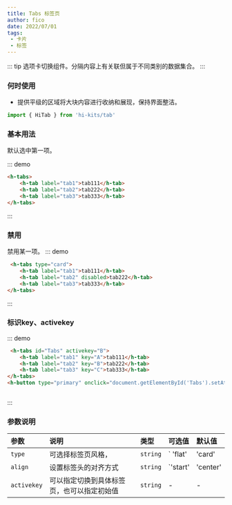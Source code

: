 ```yaml
---
title: Tabs 标签页
author: fico
date: 2022/07/01
tags:
 - 卡片
 - 标签
---
```

::: tip
选项卡切换组件。分隔内容上有关联但属于不同类别的数据集合。
:::

### 何时使用
 - 提供平级的区域将大块内容进行收纳和展现，保持界面整洁。
```ts
import { HiTab } from 'hi-kits/tab'
```
### 基本用法
默认选中第一项。

::: demo
```html
<h-tabs>
    <h-tab label="tab1">tab111</h-tab>
    <h-tab label="tab2">tab222</h-tab>
    <h-tab label="tab3">tab333</h-tab>
</h-tabs>

```
:::

### 禁用
禁用某一项。
::: demo
```html
 <h-tabs type="card">
    <h-tab label="tab1">tab111</h-tab>
    <h-tab label="tab2" disabled>tab222</h-tab>
    <h-tab label="tab3">tab333</h-tab>
</h-tabs>

```
:::

### 标识key、activekey
::: demo
```html
 <h-tabs id="Tabs" activekey="B">
    <h-tab label="tab1" key="A">tab111</h-tab>
    <h-tab label="tab2" key="B">tab222</h-tab>
    <h-tab label="tab3" key="C">tab333</h-tab>
</h-tabs>
<h-button type="primary" onclick="document.getElementById('Tabs').setAttribute('activekey', 'C')">跳转tab3</h-button>
                    
```
:::
### 参数说明

|参数|说明|类型|可选值|默认值
|:--|:--|:--|:-----|:---
| `type`| 可选择标签页风格，|  `string` | ` 'flat' | 'card' | 'line' ` | `flat`
| `align`| 设置标签头的对齐方式 |  `string` | `'start' | 'center' | 'end'`| `start`
| `activekey`| 可以指定切换到具体标签页，也可以指定初始值 |  `string` | - | -
